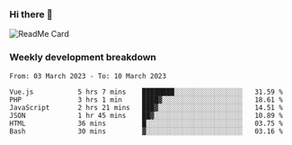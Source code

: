 ### Hi there 👋

<!--
**itzcy/itzcy** is a ✨ _special_ ✨ repository because its `README.md` (this file) appears on your GitHub profile.

Here are some ideas to get you started:

- 🔭 I’m currently working on ...
- 🌱 I’m currently learning ...
- 👯 I’m looking to collaborate on ...
- 🤔 I’m looking for help with ...
- 💬 Ask me about ...
- 📫 How to reach me: ...
- 😄 Pronouns: ...
- ⚡ Fun fact: ...
-->
![ReadMe Card](https://github-readme-stats.vercel.app/api?username=itzcy&show_icons=true&title_color=2d3198&icon_color=797cb8&text_color=24292e&bg_color=f6f8fa)

### Weekly development breakdown
<!--START_SECTION:waka-->

```text
From: 03 March 2023 - To: 10 March 2023

Vue.js           5 hrs 7 mins    ████████░░░░░░░░░░░░░░░░░   31.59 %
PHP              3 hrs 1 min     ████▓░░░░░░░░░░░░░░░░░░░░   18.61 %
JavaScript       2 hrs 21 mins   ███▓░░░░░░░░░░░░░░░░░░░░░   14.51 %
JSON             1 hr 45 mins    ██▓░░░░░░░░░░░░░░░░░░░░░░   10.89 %
HTML             36 mins         █░░░░░░░░░░░░░░░░░░░░░░░░   03.75 %
Bash             30 mins         ▓░░░░░░░░░░░░░░░░░░░░░░░░   03.16 %
```

<!--END_SECTION:waka-->
